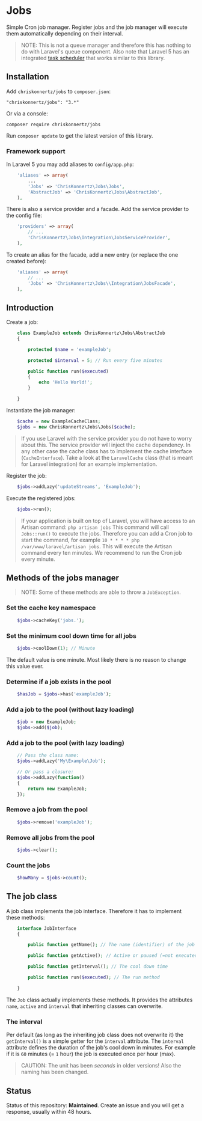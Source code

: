 # Jobs

Simple Cron job manager. Register jobs and the job manager will execute them automatically depending on their interval.

> NOTE: This is not a queue manager and therefore this has nothing to do with Laravel's queue component. Also note that Laravel 5 has an integrated [task scheduler](https://laravel.com/docs/5.5/scheduling) that works similar to this library.

## Installation

Add `chriskonnertz/jobs` to `composer.json`:

    "chriskonnertz/jobs": "3.*"
    
Or via a console:

```
composer require chriskonnertz/jobs
```

Run `composer update` to get the latest version of this library.

### Framework support

In Laravel 5 you may add aliases to `config/app.php`:
```php
    'aliases' => array(
        ...
        'Jobs' => 'ChrisKonnertz\Jobs\Jobs',
        'AbstractJob' => 'ChrisKonnertz\Jobs\AbstractJob',
    ),
```

There is also a service provider and a facade. Add the service provider to the config file:

```php
    'providers' => array(
        // ...
        'ChrisKonnertz\Jobs\Integration\JobsServiceProvider',
    ),
```

To create an alias for the facade, add a new entry (or replace the one created before):

```php
    'aliases' => array(
        // ...
        'Jobs' => 'ChrisKonnertz\Jobs\\Integration\JobsFacade',
    ),
```

## Introduction

Create a job:
```php
    class ExampleJob extends ChrisKonnertz\Jobs\AbstractJob 
    {

        protected $name = 'exampleJob';

        protected $interval = 5; // Run every five minutes

        public function run($executed)
        {
            echo 'Hello World!';
        }

    }
```

Instantiate the job manager:
```php
    $cache = new ExampleCacheClass;
    $jobs = new ChrisKonnertz\Jobs\Jobs($cache);
```

> If you use Laravel with the service provider you do not have to worry about this. The service provider will inject the cache dependency. In any other case the cache class has to implement the cache interface (`CacheInterface`). Take a look at the `LaravelCache` class (that is meant for Laravel integration) for an example implementation.

Register the job:
```php
    $jobs->addLazy('updateStreams', 'ExampleJob');
```

Execute the registered jobs:
```php
    $jobs->run();
```

> If your application is built on top of Laravel, you will have access to an Artisan command: `php artisan jobs` This command will call `Jobs::run()` to execute the jobs. Therefore you can add a Cron job to start the command, for example `10 * * * * php /var/www/laravel/artisan jobs`. This will execute the Artisan command every ten minutes. We recommend to run the Cron job every minute.

## Methods of the jobs manager

> NOTE: Some of these methods are able to throw a `JobException`.

### Set the cache key namespace
```php
    $jobs->cacheKey('jobs.');
```

### Set the minimum cool down time for all jobs
```php
    $jobs->coolDown(1); // Minute
```

The default value is one minute. Most likely there is no reason to change this value ever.

### Determine if a job exists in the pool
```php
    $hasJob = $jobs->has('exampleJob');
```

### Add a job to the pool (without lazy loading)
```php
    $job = new ExampleJob;
    $jobs->add($job);
```

### Add a job to the pool (with lazy loading)
```php
    // Pass the class name:
    $jobs->addLazy('My\Example\Job');

    // Or pass a closure:
    $jobs->addLazy(function()
    {
        return new ExampleJob;
    });
```

### Remove a job from the pool
```php
    $jobs->remove('exampleJob');
```

### Remove all jobs from the pool
```php
    $jobs->clear();
```

### Count the jobs
```php
    $howMany = $jobs->count();
```

## The job class

A job class implements the job interface. Therefore it has to implement these methods:

```php
    interface JobInterface 
    {

        public function getName(); // The name (identifier) of the job

        public function getActive(); // Active or paused (=not executed)?

        public function getInterval(); // The cool down time

        public function run($executed); // The run method

    }
```

The `Job` class actually implements these methods. It provides the attributes `name`, `active` and `interval` that inheriting classes can overwrite.

### The interval

Per default (as long as the inheriting job class does not overwrite it) the `getInterval()` is a simple getter 
for the `interval` attribute. The `interval` attribute defines the duration of the job's cool down in minutes. For example if it is `60` minutes (= `1` hour) the job is executed once per hour (max).

> CAUTION: The unit has been _seconds_ in older versions! Also the naming has been changed.

## Status

Status of this repository: **Maintained**. Create an issue and you will get a response, usually within 48 hours.
